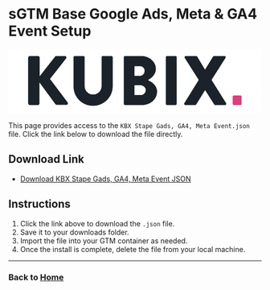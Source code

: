 # sGTM Base Google Ads, Meta & GA4 Event Setup
![](https://raw.githubusercontent.com/kyle-williams-kubix/GTM-containers/refs/heads/main/Assets/Logos/Banner.png)

This page provides access to the `KBX Stape Gads, GA4, Meta Event.json` file. Click the link below to download the file directly.

## Download Link

- [Download KBX Stape Gads, GA4, Meta Event JSON](https://github.com/kyle-williams-kubix/GTM-containers/blob/1a4712a3bb13d656501e67aecd9cac7b35ba0df1/Marketing%20Tags/Base%20KBX/sGTM%20Base%20KBX%20container.json)

## Instructions

1. Click the link above to download the `.json` file.
2. Save it to your downloads folder.
3. Import the file into your GTM container as needed. 
4. Once the install is complete, delete the file from your local machine.

---
### Back to [Home](https://kyle-williams-kubix.github.io/GTM-containers/)
